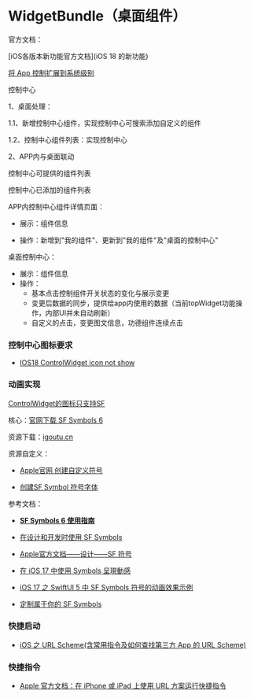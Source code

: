 # WidgetBundle（桌面组件）

官方文档：

[iOS各版本新功能官方文档](iOS 18 的新功能)

[将 App 控制扩展到系统级别](https://developer.apple.com/videos/play/wwdc2024/10157/)



控制中心

1、桌面处理：

1.1、新增控制中心组件，实现控制中心可搜索添加自定义的组件

1.2、控制中心组件列表：实现控制中心

2、APP内与桌面联动

控制中心可提供的组件列表

控制中心已添加的组件列表

APP内控制中心组件详情页面：

* 展示：组件信息

* 操作：新增到"我的组件"、更新到"我的组件"及"桌面的控制中心"

桌面控制中心：

* 展示：组件信息
* 操作：
  * 基本点击控制组件开关状态的变化与展示变更
  * 变更后数据的同步，提供给app内使用的数据（当前topWidget功能操作，内部UI并未自动刷新）
  * 自定义的点击，变更图文信息，功德组件连续点击





### 控制中心图标要求

* [IOS18 ControlWidget icon not show](https://stackoverflow.com/questions/79013808/ios18-controlwidget-icon-not-show)



### 动画实现

[ControlWidget的图标只支持SF](https://github.com/xiaof631/ControlWidgetDemo/blob/main/%E5%85%A8%E7%BD%91%E6%9C%80%E5%85%A8%E7%9A%84iOS18%20ControlWidget%E5%BC%80%E5%8F%91%E6%95%99%E7%A8%8B/%E5%85%A8%E7%BD%91%E6%9C%80%E5%85%A8%E7%9A%84iOS18%20ControlWidget%E5%BC%80%E5%8F%91%E6%95%99%E7%A8%8B.md)

核心：[官网下载 SF Symbols 6](https://developer.apple.com/sf-symbols/)

资源下载：[igoutu.cn](https://igoutu.cn/icon/set/%E8%A7%92%E8%89%B2/sf-regular-filled)

资源自定义：

* [Apple官网 创建自定义符号](https://developer.apple.com/cn/videos/play/wwdc2021/10250/)

* [创建SF Symbol 符号字体](https://glyphsapp.com/zh/learn/creating-an-sf-symbol)

参考文档：

* [**SF Symbols 6 使用指南**](https://mim0sa.github.io/2024/07/08/SF-Symbols-6-%E4%BD%BF%E7%94%A8%E6%8C%87%E5%8D%97.html)
* [在设计和开发时使用 SF Symbols](https://steppark.net/15675148872165.html)
* [Apple官方文档——设计——SF 符号](https://developer.apple.com/cn/design/human-interface-guidelines/sf-symbols)

* [在 iOS 17 中使用 Symbols 呈現動感](https://www.yunserve.dev/animate-symbols-in-app/)
* [iOS 17 之 SwiftUI 5 中 SF Symbols 符号的动画效果示例](https://www.codeun.com/archives/1224.html)
* [定制属于你的 SF Symbols](https://juejin.cn/post/7166118375960739848)





### 快捷启动

* [iOS 之 URL Scheme(含常用指令及如何查找第三方 App 的 URL Scheme)](https://hanleylee.com/articles/url-scheme-of-ios/)



### 快捷指令

* [Apple 官方文档：在 iPhone 或 iPad 上使用 URL 方案运行快捷指令](https://support.apple.com/zh-cn/guide/shortcuts/apd624386f42/ios)
